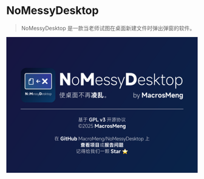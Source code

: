 # NoMessyDesktop

> NoMessyDesktop 是一款当老师试图在桌面新建文件时弹出弹窗的软件。

![](https://github.com/MacroMeng/NoMessyDesktop/blob/master/img/Poster.png)

